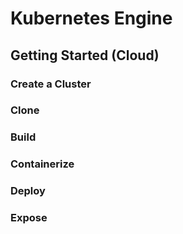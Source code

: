 # Kubernetes Engine

## Getting Started \(Cloud\)

### Create a Cluster

### Clone

### Build

### Containerize

### Deploy

### Expose

